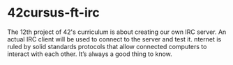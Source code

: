 # 42cursus-ft-irc
The 12th project of 42's curriculum is about creating our own IRC server. An actual IRC client will be used to connect to the server and test it. nternet is ruled by solid standards protocols that allow connected computers to interact with each other. It’s always a good thing to know.
